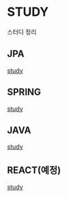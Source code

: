 # STUDY

스터디 정리



## JPA

[study](jpa/jpa.html)



## SPRING

[study](spring/spring.html)



## JAVA

[study](java/java.html)



## REACT(예정)

[study](react/react.html)



